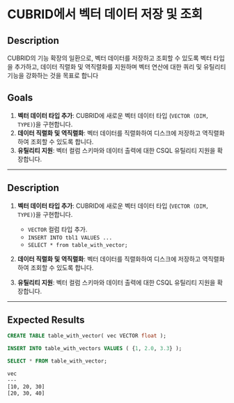 # CUBRID에서 벡터 데이터 저장 및 조회

## Description

CUBRID의 기능 확장의 일환으로, 벡터 데이터를 저장하고 조회할 수 있도록 벡터 타입을 추가하고, 데이터 직렬화 및 역직렬화를 지원하며 벡터 연산에 대한 쿼리 및 유틸리티 기능을 강화하는 것을 목표로 합니다

## Goals

1. **벡터 데이터 타입 추가**: CUBRID에 새로운 벡터 데이터 타입 (`VECTOR (DIM, TYPE)`)을 구현합니다.
2. **데이터 직렬화 및 역직렬화**: 벡터 데이터를 직렬화하여 디스크에 저장하고 역직렬화하여 조회할 수 있도록 합니다.
3. **유틸리티 지원**: 벡터 컬럼 스키마와 데이터 출력에 대한 CSQL 유틸리티 지원을 확장합니다.

---

## Description

1. **벡터 데이터 타입 추가**: CUBRID에 새로운 벡터 데이터 타입 (`VECTOR (DIM, TYPE)`)을 구현합니다.

   - `VECTOR` 컬럼 타입 추가.
   - `INSERT INTO tbl1 VALUES ...`
   - `SELECT * from table_with_vector;`

2. **데이터 직렬화 및 역직렬화**: 벡터 데이터를 직렬화하여 디스크에 저장하고 역직렬화하여 조회할 수 있도록 합니다.
3. **유틸리티 지원**: 벡터 컬럼 스키마와 데이터 출력에 대한 CSQL 유틸리티 지원을 확장합니다.

---

## Expected Results

```sql
CREATE TABLE table_with_vector( vec VECTOR float );
```

```sql
INSERT INTO table_with_vectors VALUES ( {1, 2.0, 3.3} );
```

```sql
SELECT * FROM table_with_vector;
```

```txt
vec
---
[10, 20, 30]
[20, 30, 40]
```
